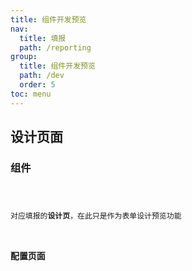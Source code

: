 ```yaml
---
title: 组件开发预览
nav:
  title: 填报
  path: /reporting
group:
  title: 组件开发预览
  path: /dev
  order: 5
toc: menu
---
```


## 设计页面

### 组件

<code src="../../demo/design.jsx" />

对应填报的**设计页**，在此只是作为表单设计预览功能

### 配置页面

<code src="../../demo/designConfiguration.jsx" />
